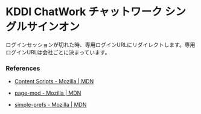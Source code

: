 # KDDI ChatWork チャットワーク シングルサインオン
ログインセッションが切れた時、専用ログインURLにリダイレクトします。専用ログインURLは会社ごとに決まっています。

### References

- [Content Scripts - Mozilla | MDN](https://developer.mozilla.org/en-US/Add-ons/SDK/Guides/Content_Scripts)

- [page-mod - Mozilla | MDN](https://developer.mozilla.org/en-US/Add-ons/SDK/High-Level_APIs/page-mod)

- [simple-prefs - Mozilla | MDN](https://developer.mozilla.org/en-US/Add-ons/SDK/High-Level_APIs/simple-prefs) 

  


